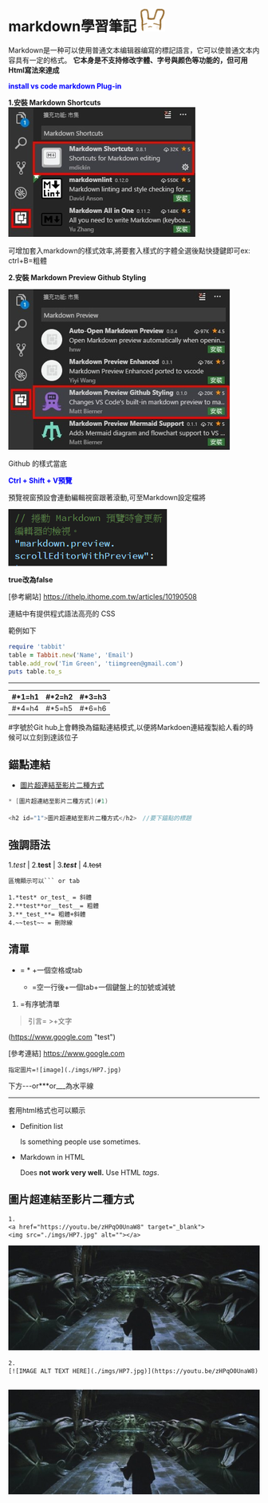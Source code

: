 # markdown學習筆記 <img src="./imgs/lazyrabbit/lazyrabbit2.png" width="50">



Markdown是一种可以使用普通文本编辑器编寫的標記語言，它可以使普通文本内容具有一定的格式。 **它本身是不支持修改字體、字号與颜色等功能的，但可用Html寫法來達成**



<font color="blue"><b>install vs code markdown Plug-in</b></font>

**1.安裝 Markdown Shortcuts**
![imgs](./imgs/s1.jpg)

可增加套入markdown的樣式效率,將要套入樣式的字體全選後點快捷鍵即可ex: ctrl+B=粗體

**2.安裝 Markdown Preview Github Styling**

![imgs](./imgs/s2.jpg)

Github 的樣式當底

 <font color="blue">**Ctrl + Shift + V預覽**</font>

 預覽視窗預設會連動編輯視窗跟著滾動,可至Markdown設定檔將

![imgs](./imgs/sev.png) 

**true改為false**

[參考網站] https://ithelp.ithome.com.tw/articles/10190508

連結中有提供程式語法高亮的 CSS

範例如下

```ruby
require 'tabbit'
table = Tabbit.new('Name', 'Email')
table.add_row('Tim Green', 'tiimgreen@gmail.com')
puts table.to_s
```

 ---

#*1=h1 | #*2=h2 | #*3=h3
--- | --- | ---
#*4=h4 | #*5=h5 | #*6=h6

#字號於Git hub上會轉換為錨點連結模式,以便將Markdoen連結複製給人看的時候可以立刻到達該位子

## 錨點連結

* [圖片超連結至影片二種方式](#1)
```java
* [圖片超連結至影片二種方式](#1)

<h2 id="1">圖片超連結至影片二種方式</h2>　//要下錨點的標題

```
## 強調語法

1.*test*  | 2.**test** | 3.**_test_** | 4.~~test~~


```
區塊顯示可以``` or tab

1.*test* or_test_ = 斜體 
2.**test**or__test__= 粗體 
3.**_test_**= 粗體+斜體
4.~~test~~ = 刪除線
```


## 清單

* = * +一個空格或tab

  + =空一行後+一個tab+一個鍵盤上的加號或減號


1. =有序號清單




>引言= >+文字

(https://www.google.com "test")

[參考連結] https://www.google.com

```
指定圖片=![image](./imgs/HP7.jpg)
```

下方---or***or___為水平線

---


    

套用html格式也可以顯示

<ul>
  <li>Definition list</li>
  <p>Is something people use sometimes.</p>

  <li>Markdown in HTML</li>
  <p>Does <b>not work very well.</b> Use HTML <em>tags</em>.</p>
</ul>




<h2 id="1">圖片超連結至影片二種方式</h2>

```
1.
<a href="https://youtu.be/zHPqO0UnaW8" target="_blank">
<img src="./imgs/HP7.jpg" alt=""></a>

```
<a href="https://youtu.be/zHPqO0UnaW8" target="_blank">

<img src="imgs/HP7.jpg" alt=""></a>

```
2.
[![IMAGE ALT TEXT HERE](./imgs/HP7.jpg)](https://youtu.be/zHPqO0UnaW8)


```

[![IMAGE ALT TEXT HERE](./imgs/HP7.jpg)](https://youtu.be/zHPqO0UnaW8)





